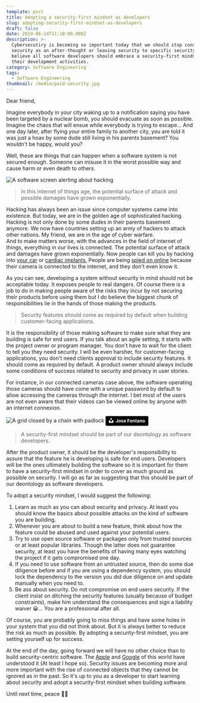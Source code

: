 ```yaml
---
template: post
title: Adopting a security-first mindset as developers
slug: adopting-security-first-mindset-as-developers
draft: false
date: 2019-06-14T11:10:00.000Z
description: >-
  Cybersecutiry is becoming so important today that we should stop considering
  security as an after-thought or leaving security to specific security team. I
  believe all software developers should embrace a security-first mindset in all
  their development activities.
category: Software Engineering
tags:
  - Software Engineering
thumbnail: /media/paid-security.jpg
---
```

Dear friend,

Imagine everybody in your city waking up to a notification saying you have been targeted by a nuclear bomb, you should evacuate as soon as possible. Imagine the chaos that will ensue while everybody is trying to escape… And one day later, after flying your entire family to another city, you are told it was just a hoax by some dude still living in his parents basement? You wouldn't be happy, would you?

Well, these are things that can happen when a software system is not secured enough. Someone can misuse it in the worst possible way and cause harm or even death to others.

![A software screen alerting about hacking](/media/paid-security.jpg "Hacking detection software")

> In this internet of things age, the potential surface of attack and possible damages have grown exponentially.

Hacking has always been an issue since computer systems came into existence. But today, we are in the golden age of sophisticated hacking. Hacking is not only done by some dudes in their parents basement anymore. We now have countries setting up an army of hackers to attack other nations. My friend, we are in the age of cyber warfare. \
And to make matters worse, with the advances in the field of internet of things, everything in our lives is connected. The potential surface of attack and damages have grown exponentially. Now people can kill you by hacking into <a href="https://www.theguardian.com/technology/2016/sep/20/tesla-model-s-chinese-hack-remote-control-brakes" target="_bank" rel="nofollow noopener">your car</a> or <a href="https://nakedsecurity.sophos.com/2019/03/25/medtronic-cardiac-implants-can-be-hacked-fda-issues-alert/" target="_bank" rel="nofollow noopener">cardiac implants.</a> People are being <a href="https://www.insecam.org/en/bycountry/CA/" target="_bank" rel="nofollow noopener">spied on online</a> because their camera is connected to the internet, and they don't even know it.

As you can see, developing a system without security in mind should not be acceptable today. It exposes people to real dangers. Of course there is a job to do in making people aware of the risks they incur by not securing their products before using them but I do believe the biggest chunk of responsibilities lie in the hands of those making the products.

> Security features should come as required by default when building customer-facing applications.

It is the responsibility of those making software to make sure what they are building is safe for end users. If you talk about an agile setting, it starts with the project owner or program manager. You don't have to wait for the client to tell you they need security. I will be even harsher, for customer-facing applications, you don't need clients approval to include security features. It should come as required by default. A product owner should always include some conditions of success related to security and privacy in user stories.

For instance, in our connected cameras case above, the software operating those cameras should have come with a unique password by default to allow accessing the cameras through the internet. I bet most of the users are not even aware that their videos can be viewed online by anyone with an internet connexion.

![A grid closed by a chain with padlock](/media/jose-fontano-246362-unsplash.jpg "A secured entry")
<a class="photo-caption" style="background-color:black;color:white;text-decoration:none;padding:4px 6px;font-family:-apple-system, BlinkMacSystemFont, &quot;San Francisco&quot;, &quot;Helvetica Neue&quot;, Helvetica, Ubuntu, Roboto, Noto, &quot;Segoe UI&quot;, Arial, sans-serif;font-size:12px;font-weight:bold;line-height:1.2;display:inline-block;border-radius:3px" href="https://unsplash.com/@josenothose?utm_medium=referral&amp;utm_campaign=photographer-credit&amp;utm_content=creditBadge" target="_blank" rel="noopener noreferrer" title="Download free do whatever you want high-resolution photos from Jose Fontano"><span style="display:inline-block;padding:2px 3px"><svg xmlns="http://www.w3.org/2000/svg" style="height:12px;width:auto;position:relative;vertical-align:middle;top:-2px;fill:white" viewBox="0 0 32 32"><title>unsplash-logo</title><path d="M10 9V0h12v9H10zm12 5h10v18H0V14h10v9h12v-9z"></path></svg></span><span style="display:inline-block;padding:2px 3px">Jose Fontano</span></a>

> A security-first mindset should be part of our deontology as software developers.

After the product owner, it should be the developer's responsibility to assure that the feature he is developing is safe for end users. Developers will be the ones ultimately building the software so it is important for them to have a security-first mindset in order to cover as much ground as possible on security. I will go as far as suggesting that this should be part of our deontology as software developers. 

To adopt a security mindset, I would suggest the following:

1. Learn as much as you can about security and privacy. At least you should know the basics about possible attacks on the kind of software you are building.
2. Whenever you are about to build a new feature, think about how the feature could be abused and used against your potential users.
3. Try to use open source software or packages only from trusted sources or at least popular libraries. Though the latter does not guarantee security, at least you have the benefits of having many eyes watching the project if it gets compromised one day.
4. If you need to use software from an untrusted source, then do some due diligence before and if you are using a dependency system, you should lock the dependency to the version you did due diligence on and update manually when you need to.
5. Be ass about security. Do not compromise on end users security. If the client insist on ditching the security features (usually because of budget constraints), make him understand the consequences and sign a liability waiver 😀… You are a professional after all.

Of course, you are probably going to miss things and have some holes in your system that you did not think about. But it is always better to reduce the risk as much as possible. By adopting a security-first mindset, you are setting yourself up for success. 

At the end of the day, going forward we will have no other choice than to build security-centric software. The <a href="https://gizmodo.com/heres-every-new-privacy-feature-apple-announced-today-1835215007" target="_blank" rel="nofollow noopener">Apple</a> and <a href="https://www.youtube.com/watch?v=Zm6ziX5pqt8" rel="nofollow noopener">Google</a> of this world have understood it (At least I hope so). Security issues are becoming more and more important with the rise of connected objects that they cannot be ignored as in the past. So it's up to you as a developer to start learning about security and adopt a security-first mindset when building software.

Until next time, peace ✌🏾
